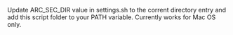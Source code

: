 Update ARC_SEC_DIR value in settings.sh to the corrent directory entry and add this script folder to your PATH variable. Currently works for Mac OS only.

